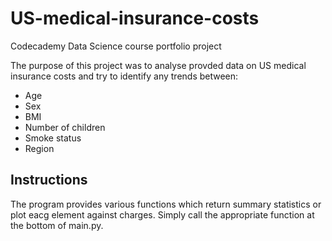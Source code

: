 # US-medical-insurance-costs
Codecademy Data Science course portfolio project

The purpose of this project was to analyse provded data on US medical insurance costs and try to identify any trends between:

* Age
* Sex
* BMI
* Number of children
* Smoke status
* Region

## Instructions
The program provides various functions which return summary statistics or plot eacg element against charges. Simply call the appropriate function at the bottom of main.py.